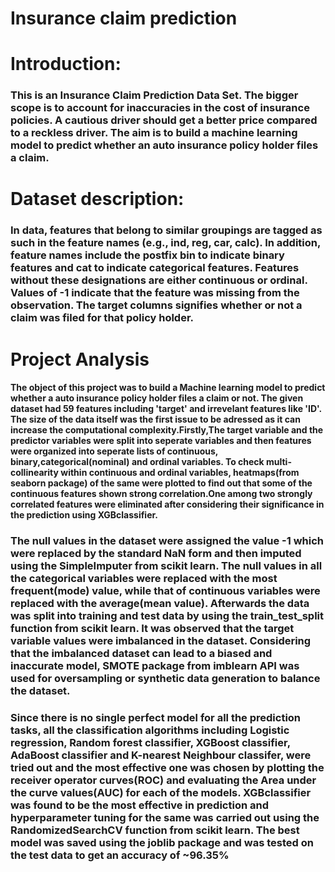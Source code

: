 # Insurance claim prediction
# Introduction:
### This is an Insurance Claim Prediction Data Set. The bigger scope is to account for inaccuracies in the cost of insurance policies. A cautious driver should get a better price compared to a reckless driver. The aim is to build a machine learning model to predict whether an auto insurance policy holder files a claim.

# Dataset description:
### In data, features that belong to similar groupings are tagged as such in the feature names (e.g., ind, reg, car, calc). In addition, feature names include the postfix bin to indicate binary features and cat to indicate categorical features. Features without these designations are either continuous or ordinal. Values of -1 indicate that the feature was missing from the observation. The target columns signifies whether or not a claim was filed for that policy holder.
# Project Analysis
#### The object of this project was to build a Machine learning model to predict whether a auto insurance policy holder files a claim or not. The given dataset had 59 features including 'target' and irrevelant features like 'ID'. The size of the data itself was the first issue to be adressed as it can increase the computational complexity.Firstly,The target variable and the predictor variables were split into seperate variables and then features were organized into seperate lists of continuous, binary,categorical(nominal) and ordinal variables. To check multi-collinearity within continuous and ordinal variables, heatmaps(from seaborn package) of the same were plotted to find out that some of the continuous features shown strong correlation.One among two strongly correlated features were eliminated after considering their significance in the prediction using XGBclassifier.

### The null values in the dataset were assigned the value -1 which were replaced by the standard NaN form and then imputed using the SimpleImputer from scikit learn. The null values in all the categorical variables were replaced with the most frequent(mode) value, while that of continuous variables were replaced with the average(mean value). Afterwards the data was split into training and test data by using the train_test_split function from scikit learn. It was observed that the target variable values were imbalanced in the dataset. Considering that the imbalanced dataset can lead to a biased and inaccurate model, SMOTE package from imblearn API was used for oversampling or synthetic data generation to balance the dataset.

### Since there is no single perfect model for all the prediction tasks, all the classification algorithms including Logistic regression, Random forest classifier, XGBoost classifier, AdaBoost classifier and K-nearest Neighbour classifer, were tried out and the most effective one was chosen by plotting the receiver operator curves(ROC) and evaluating the Area under the curve values(AUC) for each of the models. XGBclassifier was found to be the most effective in prediction and hyperparameter tuning for the same was carried out using the RandomizedSearchCV function from scikit learn. The best model was saved using the joblib package and was tested on the test data to get an accuracy of ~96.35%
